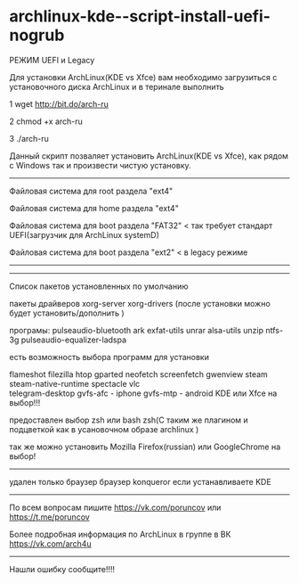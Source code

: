# archlinux-kde--script-install-uefi-nogrub   
РЕЖИМ UEFI и Legacy

Для установки  ArchLinux(KDE vs Xfce) вам необходимо загрузиться с установочного диска ArchLinux и в теринале выполнить   

1 wget http://bit.do/arch-ru

2 chmod +x arch-ru

3 ./arch-ru

Данный скрипт позваляет установить ArchLinux(KDE vs Xfce), как рядом с Windows так и произвести чистую установку.
___________________________________________________________________________________________________________
Файловая система для root раздела "ext4"

Файловая система для home раздела "ext4"

Файловая система для boot раздела "FAT32" < так требует стандарт UEFI(загрузчик для ArchLinux systemD)

Файловая система для boot раздела "ext2" < в legacy режиме
__________________________________________________________________________________________________________
__________________________________________________________________________________________________________
Список пакетов установленных по умолчанию

пакеты драйверов xorg-server xorg-drivers (после установки можно будет установить/дополнить )

 програмы: pulseaudio-bluetooth ark exfat-utils unrar alsa-utils  unzip ntfs-3g pulseaudio-equalizer-ladspa  

есть возможность выбора  программ для установки

flameshot
filezilla
htop
gparted
neofetch
screenfetch
gwenview
steam steam-native-runtime 
spectacle 
vlc  
telegram-desktop
gvfs-afc - iphone
gvfs-mtp - android
KDE или Xfce на выбор!!!

предоставлен выбор zsh или bash
zsh(С таким же плагином и подцветкой как в усановочном образе archlinux ) 

так же можно установить Mozilla Firefox(russian) или GoogleChrome на выбор!

__________________________________________________________________________________________________________

удален только браузер  браузер konqueror если устанавливаете KDE

__________________________________________________________________________________________________________

По всем вопросам пишите https://vk.com/poruncov или https://t.me/poruncov

Более подробная информация по ArchLinux в группе в ВК https://vk.com/arch4u
__________________________________________________________________________________________________________

Нашли ошибку сообщите!!!!

